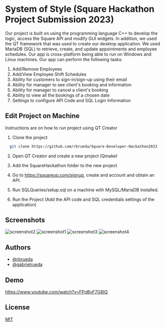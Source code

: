 
# System of Style (Square Hackathon Project Submission 2023)

Our project is built on using the programming language C++ to develop the logic, access the Square API and modify GUI widgets. In addition, we used the QT framework that was used to create our desktop application. We used MariaDB (SQL) to retrieve, create, and update appointments and employee schedules.  Our app is cross-platform being able to run on Windows and Linux machines. Our app can perform the following tasks:
1. Add/Remove Employees
2. Add/View Employee Shift Schedules
3. Ability for customers to sign-in/sign-up using their email
4. Ability for manager to see client's booking and information
5. Ability for manager to cancel a client's booking
6. Ability to view all the bookings of a chosen date
7. Settings to configure API Code and SQL Login Information

## Edit Project on Machine
Instructions are on how to run project using QT Creator

1. Clone the project

```bash
  git clone https://github.com/rbrueda/Square-Developer-Hackathon2023
```

2. Open QT Creator and create a new project (Qmake)

3. Add the SquareHackathon folder to the new project

4. Go to https://squareup.com/signup, create and account and obtain an API. 

5. Run SQLQueries/setup.sql on a machine with MySQL/MariaDB installed. 

6. Run the Project (Add the API code and SQL credentials settings of the application)


## Screenshots

![screenshot2](https://github.com/rbrueda/System-of-Style/assets/35504507/821cea63-6c6c-446e-bdff-47067095774c)
![screenshot1](https://github.com/rbrueda/System-of-Style/assets/35504507/546bd853-72cb-4e46-96f1-87ad29b6a4a4)
![screenshot3](https://github.com/rbrueda/System-of-Style/assets/35504507/1e6bda6f-6252-4beb-a1a4-4f23ab34d85b)
![screenshot4](https://github.com/rbrueda/System-of-Style/assets/35504507/f83e9911-6725-4f90-a6e5-5383c295d128)


## Authors

- [@rbrueda](https://github.com/rbrueda)
- [@gabrielrueda](https://github.com/gabrielrueda)

## Demo
https://www.youtube.com/watch?v=FPqByF7G8IQ

## License

[MIT](https://github.com/rbrueda/Square-Developer-Hackathon2023/blob/main/LICENSE)

